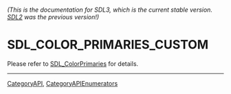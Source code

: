 ###### (This is the documentation for SDL3, which is the current stable version. [SDL2](https://wiki.libsdl.org/SDL2/) was the previous version!)
# SDL_COLOR_PRIMARIES_CUSTOM

Please refer to [SDL_ColorPrimaries](SDL_ColorPrimaries) for details.

----
[CategoryAPI](CategoryAPI), [CategoryAPIEnumerators](CategoryAPIEnumerators)

